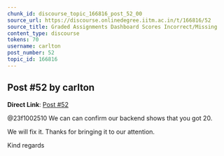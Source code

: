 ```yaml
---
chunk_id: discourse_topic_166816_post_52_00
source_url: https://discourse.onlinedegree.iitm.ac.in/t/166816/52
source_title: Graded Assignments Dashboard Scores Incorrect/Missing
content_type: discourse
tokens: 70
username: carlton
post_number: 52
topic_id: 166816
---
```


## Post #52 by carlton

**Direct Link**: [Post #52](https://discourse.onlinedegree.iitm.ac.in/t/166816/52)

@23f1002510 We can can confirm our backend shows that you got 20.

We will fix it. Thanks for bringing it to our attention.

Kind regards
